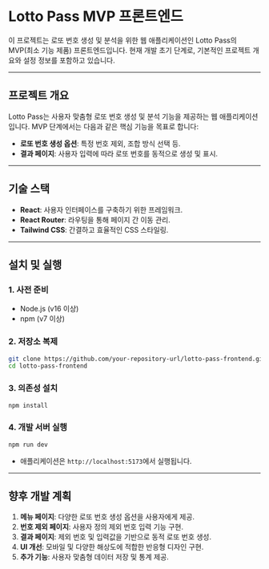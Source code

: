 # Lotto Pass MVP 프론트엔드

이 프로젝트는 로또 번호 생성 및 분석을 위한 웹 애플리케이션인 Lotto Pass의 MVP(최소 기능 제품) 프론트엔드입니다. 현재 개발 초기 단계로, 기본적인 프로젝트 개요와 설정 정보를 포함하고 있습니다.

---

## **프로젝트 개요**

Lotto Pass는 사용자 맞춤형 로또 번호 생성 및 분석 기능을 제공하는 웹 애플리케이션입니다. MVP 단계에서는 다음과 같은 핵심 기능을 목표로 합니다:

- **로또 번호 생성 옵션**: 특정 번호 제외, 조합 방식 선택 등.
- **결과 페이지**: 사용자 입력에 따라 로또 번호를 동적으로 생성 및 표시.

---

## **기술 스택**

- **React**: 사용자 인터페이스를 구축하기 위한 프레임워크.
- **React Router**: 라우팅을 통해 페이지 간 이동 관리.
- **Tailwind CSS**: 간결하고 효율적인 CSS 스타일링.

---

## **설치 및 실행**

### **1. 사전 준비**

- Node.js (v16 이상)
- npm (v7 이상)

### **2. 저장소 복제**

```bash
git clone https://github.com/your-repository-url/lotto-pass-frontend.git
cd lotto-pass-frontend
```

### **3. 의존성 설치**

```bash
npm install
```

### **4. 개발 서버 실행**

```bash
npm run dev
```

- 애플리케이션은 `http://localhost:5173`에서 실행됩니다.

---

## **향후 개발 계획**

1. **메뉴 페이지**: 다양한 로또 번호 생성 옵션을 사용자에게 제공.
2. **번호 제외 페이지**: 사용자 정의 제외 번호 입력 기능 구현.
3. **결과 페이지**: 제외 번호 및 입력값을 기반으로 동적 로또 번호 생성.
4. **UI 개선**: 모바일 및 다양한 해상도에 적합한 반응형 디자인 구현.
5. **추가 기능**: 사용자 맞춤형 데이터 저장 및 통계 제공.
